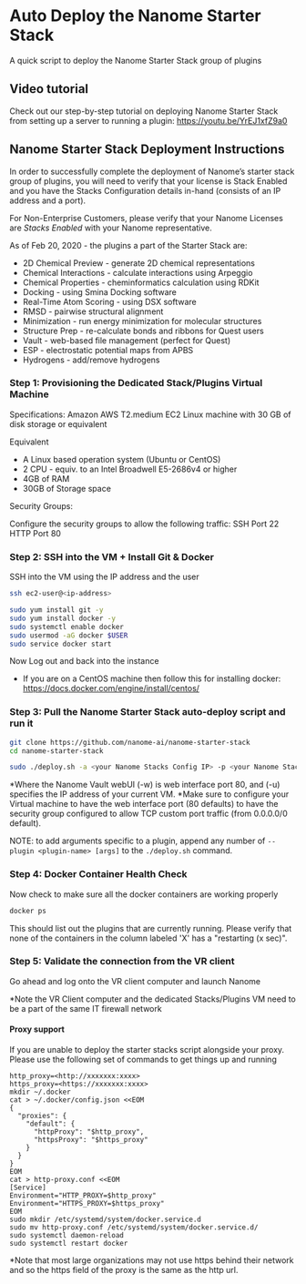 # Auto Deploy the Nanome Starter Stack

A quick script to deploy the Nanome Starter Stack group of plugins

## Video tutorial

Check out our step-by-step tutorial on deploying Nanome Starter Stack from setting up a server to running a plugin:
https://youtu.be/YrEJ1xfZ9a0

## Nanome Starter Stack Deployment Instructions

In order to successfully complete the deployment of Nanome’s starter stack group of plugins, you will need to verify that your license is Stack Enabled and you have the Stacks Configuration details in-hand (consists of an IP address and a port).

For Non-Enterprise Customers, please verify that your Nanome Licenses are _Stacks Enabled_ with your Nanome representative.

As of Feb 20, 2020 - the plugins a part of the Starter Stack are:

- 2D Chemical Preview - generate 2D chemical representations
- Chemical Interactions - calculate interactions using Arpeggio
- Chemical Properties - cheminformatics calculation using RDKit
- Docking - using Smina Docking software
- Real-Time Atom Scoring - using DSX software
- RMSD - pairwise structural alignment
- Minimization - run energy minimization for molecular structures
- Structure Prep - re-calculate bonds and ribbons for Quest users
- Vault - web-based file management (perfect for Quest)
- ESP - electrostatic potential maps from APBS
- Hydrogens - add/remove hydrogens

### Step 1: Provisioning the Dedicated Stack/Plugins Virtual Machine

Specifications:
Amazon AWS T2.medium EC2 Linux machine with 30 GB of disk storage or equivalent

Equivalent

- A Linux based operation system (Ubuntu or CentOS)
- 2 CPU - equiv. to an Intel Broadwell E5-2686v4 or higher
- 4GB of RAM
- 30GB of Storage space

Security Groups:

Configure the security groups to allow the following traffic:
SSH Port 22
HTTP Port 80

### Step 2: SSH into the VM + Install Git & Docker

SSH into the VM using the IP address and the user

```sh
ssh ec2-user@<ip-address>

sudo yum install git -y
sudo yum install docker -y
sudo systemctl enable docker
sudo usermod -aG docker $USER
sudo service docker start


```
Now Log out and back into the instance

* If you are on a CentOS machine then follow this for installing docker: https://docs.docker.com/engine/install/centos/

### Step 3: Pull the Nanome Starter Stack auto-deploy script and run it

```sh
git clone https://github.com/nanome-ai/nanome-starter-stack
cd nanome-starter-stack

sudo ./deploy.sh -a <your Nanome Stacks Config IP> -p <your Nanome Stacks Config port> --plugin vault -w 80 -u <your VM Host IP>:80
```

*Where the Nanome Vault webUI (-w) is web interface port 80, and (-u) specifies the IP address of your current VM.
*Make sure to configure your Virtual machine to have the web interface port (80 defaults) to have the security group configured to allow TCP custom port traffic (from 0.0.0.0/0 default).

NOTE: to add arguments specific to a plugin, append any number of `--plugin <plugin-name> [args]` to the `./deploy.sh` command.

### Step 4: Docker Container Health Check

Now check to make sure all the docker containers are working properly

```sh
docker ps
```

This should list out the plugins that are currently running. Please verify that none of the containers in the column labeled 'X' has a "restarting (x sec)".

### Step 5: Validate the connection from the VR client

Go ahead and log onto the VR client computer and launch Nanome

\*Note the VR Client computer and the dedicated Stacks/Plugins VM need to be a part of the same IT firewall network


#### Proxy support
If you are unable to deploy the starter stacks script alongside your proxy. Please use the following set of commands to get things up and running

```
http_proxy=<http://xxxxxxx:xxxx>
https_proxy=<https://xxxxxxx:xxxx>
mkdir ~/.docker
cat > ~/.docker/config.json <<EOM
{
  "proxies": {
    "default": {
      "httpProxy": "$http_proxy",
      "httpsProxy": "$https_proxy"
    }
  }
}
EOM
cat > http-proxy.conf <<EOM
[Service]
Environment="HTTP_PROXY=$http_proxy"
Environment="HTTPS_PROXY=$https_proxy"
EOM
sudo mkdir /etc/systemd/system/docker.service.d
sudo mv http-proxy.conf /etc/systemd/system/docker.service.d/
sudo systemctl daemon-reload
sudo systemctl restart docker
```

*Note that most large organizations may not use https behind their network and so the https field of the proxy is the same as the http url.
